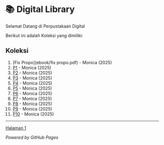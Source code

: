 # 📚 Digital Library

Selamat Datang di Perpustakaan Digital

Berikut ini adalah Koleksi yang dimiliki:
## Koleksi

1. [Fix Propo](ebook/fix propo.pdf) - Monica (2025)
2. [P1](ebook/P1.pdf) - Monica (2025)
3. [P2](ebook/P2.pdf) - Monica (2025)
4. [P3](ebook/P3.pdf) - Monica (2025)
6. [P4](ebook/P4.pdf) - Monica (2025)
7. [P5](ebook/P5.pdf) - Monica (2025)
8. [P6](ebook/P6.pdf) - Monica (2025)
9. [P7](ebook/P7.pdf) - Monica (2025)
10. [P8](ebook/P8.pdf) - Monica (2025)
11. [P9](ebook/P9.pdf) - Monica (2025)
12. [P10](ebook/P10.pdf) - Monica (2025)
---
<a href="webti/halaman1.html">Halaman 1</a>

*Powered by GitHub Pages*
